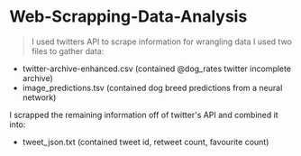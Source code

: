 # Web-Scrapping-Data-Analysis
>I used twitters API to scrape information for wrangling data
I used two files to gather data:
- twitter-archive-enhanced.csv (contained @dog_rates twitter incomplete archive)
- image_predictions.tsv (contained dog breed predictions from a neural network)

I scrapped the remaining information off of twitter's API and combined it into:
- tweet_json.txt (contained tweet id, retweet count, favourite count)
